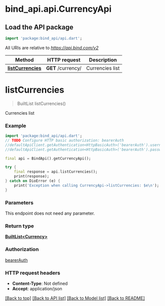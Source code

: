 # bind_api.api.CurrencyApi

## Load the API package
```dart
import 'package:bind_api/api.dart';
```

All URIs are relative to *https://api.bind.com/v2*

Method | HTTP request | Description
------------- | ------------- | -------------
[**listCurrencies**](CurrencyApi.md#listcurrencies) | **GET** /currency/ | Currencies list


# **listCurrencies**
> BuiltList<Currency> listCurrencies()

Currencies list

### Example
```dart
import 'package:bind_api/api.dart';
// TODO Configure HTTP basic authorization: bearerAuth
//defaultApiClient.getAuthentication<HttpBasicAuth>('bearerAuth').username = 'YOUR_USERNAME'
//defaultApiClient.getAuthentication<HttpBasicAuth>('bearerAuth').password = 'YOUR_PASSWORD';

final api = BindApi().getCurrencyApi();

try {
    final response = api.listCurrencies();
    print(response);
} catch on DioError (e) {
    print('Exception when calling CurrencyApi->listCurrencies: $e\n');
}
```

### Parameters
This endpoint does not need any parameter.

### Return type

[**BuiltList&lt;Currency&gt;**](Currency.md)

### Authorization

[bearerAuth](../README.md#bearerAuth)

### HTTP request headers

 - **Content-Type**: Not defined
 - **Accept**: application/json

[[Back to top]](#) [[Back to API list]](../README.md#documentation-for-api-endpoints) [[Back to Model list]](../README.md#documentation-for-models) [[Back to README]](../README.md)

